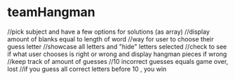 # teamHangman

//pick subject and have a few options for solutions (as array)
//display amount of blanks equal to length of word
//way for user to choose their guess letter
  //showcase all letters and "hide" letters selected
//check to see if what user chooses is right or wrong and display hangman pieces if wrong
//keep track of amount of guesses
//10 incorrect guesses equals game over, lost
//if you guess all correct letters before 10 , you win
